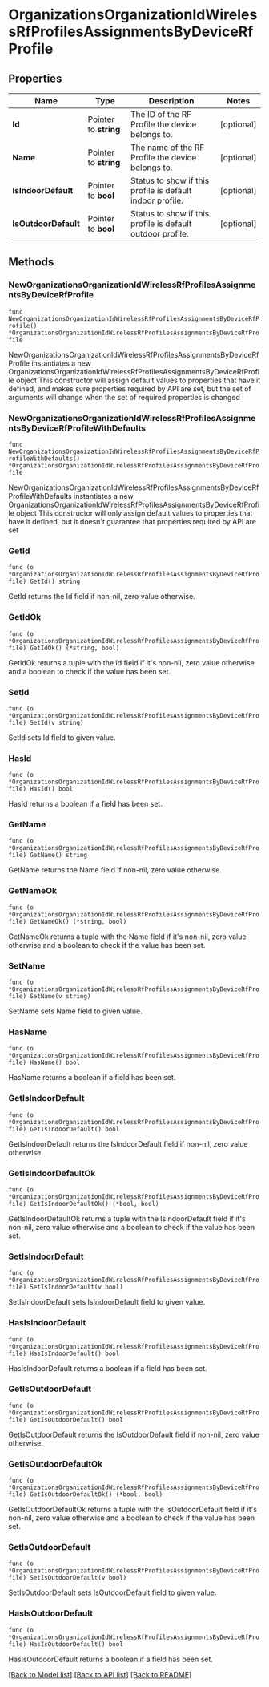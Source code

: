 # OrganizationsOrganizationIdWirelessRfProfilesAssignmentsByDeviceRfProfile

## Properties

Name | Type | Description | Notes
------------ | ------------- | ------------- | -------------
**Id** | Pointer to **string** | The ID of the RF Profile the device belongs to. | [optional] 
**Name** | Pointer to **string** | The name of the RF Profile the device belongs to. | [optional] 
**IsIndoorDefault** | Pointer to **bool** | Status to show if this profile is default indoor profile. | [optional] 
**IsOutdoorDefault** | Pointer to **bool** | Status to show if this profile is default outdoor profile. | [optional] 

## Methods

### NewOrganizationsOrganizationIdWirelessRfProfilesAssignmentsByDeviceRfProfile

`func NewOrganizationsOrganizationIdWirelessRfProfilesAssignmentsByDeviceRfProfile() *OrganizationsOrganizationIdWirelessRfProfilesAssignmentsByDeviceRfProfile`

NewOrganizationsOrganizationIdWirelessRfProfilesAssignmentsByDeviceRfProfile instantiates a new OrganizationsOrganizationIdWirelessRfProfilesAssignmentsByDeviceRfProfile object
This constructor will assign default values to properties that have it defined,
and makes sure properties required by API are set, but the set of arguments
will change when the set of required properties is changed

### NewOrganizationsOrganizationIdWirelessRfProfilesAssignmentsByDeviceRfProfileWithDefaults

`func NewOrganizationsOrganizationIdWirelessRfProfilesAssignmentsByDeviceRfProfileWithDefaults() *OrganizationsOrganizationIdWirelessRfProfilesAssignmentsByDeviceRfProfile`

NewOrganizationsOrganizationIdWirelessRfProfilesAssignmentsByDeviceRfProfileWithDefaults instantiates a new OrganizationsOrganizationIdWirelessRfProfilesAssignmentsByDeviceRfProfile object
This constructor will only assign default values to properties that have it defined,
but it doesn't guarantee that properties required by API are set

### GetId

`func (o *OrganizationsOrganizationIdWirelessRfProfilesAssignmentsByDeviceRfProfile) GetId() string`

GetId returns the Id field if non-nil, zero value otherwise.

### GetIdOk

`func (o *OrganizationsOrganizationIdWirelessRfProfilesAssignmentsByDeviceRfProfile) GetIdOk() (*string, bool)`

GetIdOk returns a tuple with the Id field if it's non-nil, zero value otherwise
and a boolean to check if the value has been set.

### SetId

`func (o *OrganizationsOrganizationIdWirelessRfProfilesAssignmentsByDeviceRfProfile) SetId(v string)`

SetId sets Id field to given value.

### HasId

`func (o *OrganizationsOrganizationIdWirelessRfProfilesAssignmentsByDeviceRfProfile) HasId() bool`

HasId returns a boolean if a field has been set.

### GetName

`func (o *OrganizationsOrganizationIdWirelessRfProfilesAssignmentsByDeviceRfProfile) GetName() string`

GetName returns the Name field if non-nil, zero value otherwise.

### GetNameOk

`func (o *OrganizationsOrganizationIdWirelessRfProfilesAssignmentsByDeviceRfProfile) GetNameOk() (*string, bool)`

GetNameOk returns a tuple with the Name field if it's non-nil, zero value otherwise
and a boolean to check if the value has been set.

### SetName

`func (o *OrganizationsOrganizationIdWirelessRfProfilesAssignmentsByDeviceRfProfile) SetName(v string)`

SetName sets Name field to given value.

### HasName

`func (o *OrganizationsOrganizationIdWirelessRfProfilesAssignmentsByDeviceRfProfile) HasName() bool`

HasName returns a boolean if a field has been set.

### GetIsIndoorDefault

`func (o *OrganizationsOrganizationIdWirelessRfProfilesAssignmentsByDeviceRfProfile) GetIsIndoorDefault() bool`

GetIsIndoorDefault returns the IsIndoorDefault field if non-nil, zero value otherwise.

### GetIsIndoorDefaultOk

`func (o *OrganizationsOrganizationIdWirelessRfProfilesAssignmentsByDeviceRfProfile) GetIsIndoorDefaultOk() (*bool, bool)`

GetIsIndoorDefaultOk returns a tuple with the IsIndoorDefault field if it's non-nil, zero value otherwise
and a boolean to check if the value has been set.

### SetIsIndoorDefault

`func (o *OrganizationsOrganizationIdWirelessRfProfilesAssignmentsByDeviceRfProfile) SetIsIndoorDefault(v bool)`

SetIsIndoorDefault sets IsIndoorDefault field to given value.

### HasIsIndoorDefault

`func (o *OrganizationsOrganizationIdWirelessRfProfilesAssignmentsByDeviceRfProfile) HasIsIndoorDefault() bool`

HasIsIndoorDefault returns a boolean if a field has been set.

### GetIsOutdoorDefault

`func (o *OrganizationsOrganizationIdWirelessRfProfilesAssignmentsByDeviceRfProfile) GetIsOutdoorDefault() bool`

GetIsOutdoorDefault returns the IsOutdoorDefault field if non-nil, zero value otherwise.

### GetIsOutdoorDefaultOk

`func (o *OrganizationsOrganizationIdWirelessRfProfilesAssignmentsByDeviceRfProfile) GetIsOutdoorDefaultOk() (*bool, bool)`

GetIsOutdoorDefaultOk returns a tuple with the IsOutdoorDefault field if it's non-nil, zero value otherwise
and a boolean to check if the value has been set.

### SetIsOutdoorDefault

`func (o *OrganizationsOrganizationIdWirelessRfProfilesAssignmentsByDeviceRfProfile) SetIsOutdoorDefault(v bool)`

SetIsOutdoorDefault sets IsOutdoorDefault field to given value.

### HasIsOutdoorDefault

`func (o *OrganizationsOrganizationIdWirelessRfProfilesAssignmentsByDeviceRfProfile) HasIsOutdoorDefault() bool`

HasIsOutdoorDefault returns a boolean if a field has been set.


[[Back to Model list]](../README.md#documentation-for-models) [[Back to API list]](../README.md#documentation-for-api-endpoints) [[Back to README]](../README.md)


